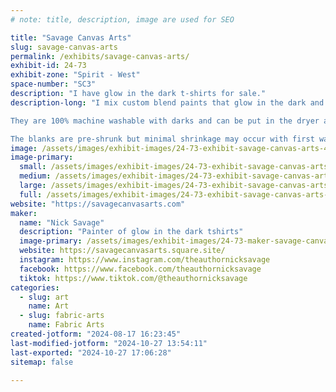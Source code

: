 ```yaml
---
# note: title, description, image are used for SEO

title: "Savage Canvas Arts"
slug: savage-canvas-arts
permalink: /exhibits/savage-canvas-arts/
exhibit-id: 24-73
exhibit-zone: "Spirit - West"
space-number: "SC3"
description: "I have glow in the dark t-shirts for sale."
description-long: "I mix custom blend paints that glow in the dark and paint t-shirts. The glow will not be ruined with washing. The paints are both glow in the dark and black light compatible. 

They are 100% machine washable with darks and can be put in the dryer as well.

The blanks are pre-shrunk but minimal shrinkage may occur with first wash and dry. . "
image: /assets/images/exhibit-images/24-73-exhibit-savage-canvas-arts-43-324856890-1079308796253610-942721701091998816-n-2669-large.jpg
image-primary: 
  small: /assets/images/exhibit-images/24-73-exhibit-savage-canvas-arts-43-324856890-1079308796253610-942721701091998816-n-2669-small.jpg
  medium: /assets/images/exhibit-images/24-73-exhibit-savage-canvas-arts-43-324856890-1079308796253610-942721701091998816-n-2669-medium.jpg
  large: /assets/images/exhibit-images/24-73-exhibit-savage-canvas-arts-43-324856890-1079308796253610-942721701091998816-n-2669-large.jpg
  full: /assets/images/exhibit-images/24-73-exhibit-savage-canvas-arts-43-324856890-1079308796253610-942721701091998816-n-2669-full.jpg
website: "https://savagecanvasarts.com"
maker: 
  name: "Nick Savage"
  description: "Painter of glow in the dark tshirts"
  image-primary: /assets/images/exhibit-images/24-73-maker-savage-canvas-arts-324856890-1079308796253610-942721701091998816-n-medium.jpg
  website: https://savagecanvasarts.square.site/
  instagram: https://www.instagram.com/theauthornicksavage
  facebook: https://www.facebook.com/theauthornicksavage
  tiktok: https://www.tiktok.com/@theauthornicksavage
categories: 
  - slug: art
    name: Art
  - slug: fabric-arts
    name: Fabric Arts
created-jotform: "2024-08-17 16:23:45"
last-modified-jotform: "2024-10-27 13:54:11"
last-exported: "2024-10-27 17:06:28"
sitemap: false

---
```

